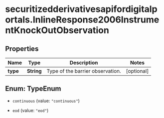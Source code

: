 # securitizedderivativesapifordigitalportals.InlineResponse2006InstrumentKnockOutObservation

## Properties

Name | Type | Description | Notes
------------ | ------------- | ------------- | -------------
**type** | **String** | Type of the barrier observation. | [optional] 



## Enum: TypeEnum


* `continuous` (value: `"continuous"`)

* `eod` (value: `"eod"`)




